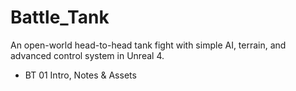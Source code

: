 # Battle_Tank
An open-world head-to-head tank fight with simple AI, terrain, and advanced control system in Unreal 4.

 * BT 01 Intro, Notes & Assets
 
